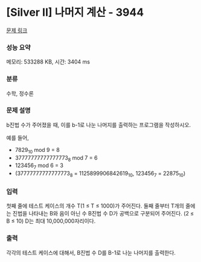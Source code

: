 # [Silver II] 나머지 계산 - 3944 

[문제 링크](https://www.acmicpc.net/problem/3944) 

### 성능 요약

메모리: 533288 KB, 시간: 3404 ms

### 분류

수학, 정수론

### 문제 설명

<p>b진법 수가 주어졌을 때, 이를 b-1로 나눈 나머지를 출력하는 프로그램을 작성하시오.</p>

<p>예를 들어,</p>

<ul>
	<li>7829<sub>10</sub> mod 9 = 8</li>
	<li>37777777777777773<sub>8</sub> mod 7 = 6</li>
	<li>123456<sub>7</sub> mod 6 = 3</li>
	<li>(37777777777777773<sub>8</sub> = 1125899906842619<sub>10</sub>, 123456<sub>7</sub> = 22875<sub>10</sub>)</li>
</ul>

### 입력 

 <p>첫째 줄에 테스트 케이스의 개수 T(1 ≤ T ≤ 1000)가 주어진다. 둘째 줄부터 T개의 줄에는 진법을 나타내는 B와 음이 아닌 수 B진법 수 D가 공백으로 구분되어 주어진다. (2 ≤ B ≤ 10) D는 최대 10,000,000자리이다.</p>

### 출력 

 <p>각각의 테스트 케이스에 대해서, B진법 수 D를 B-1로 나눈 나머지를 출력한다.</p>

